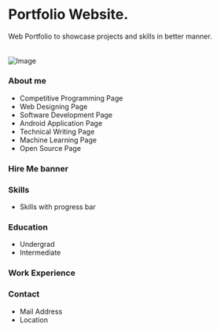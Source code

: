# Portfolio Website.
Web Portfolio to showcase projects and skills in better manner. 


###### 

![Image](https://github.com/vinaysomawat/vinaysomawat.github.io/blob/master/rajesh.palthya.githubio.gif)
### About me
* Competitive Programming Page
* Web Designing Page
* Software Development Page
* Android Application Page
* Technical Writing Page
* Machine Learning Page
* Open Source Page

### Hire Me banner
### Skills
* Skills with progress bar
### Education
* Undergrad
* Intermediate
### Work Experience
### Contact
* Mail Address
* Location


